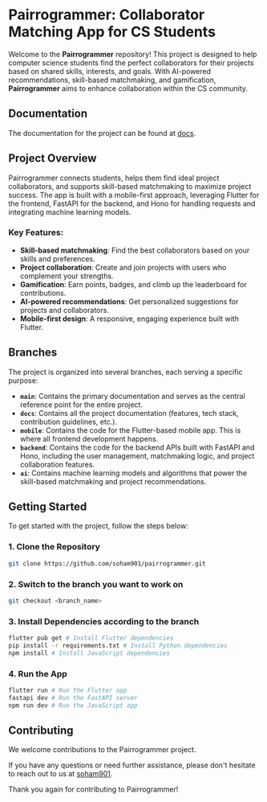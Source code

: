 # Pairrogrammer: Collaborator Matching App for CS Students

Welcome to the **Pairrogrammer** repository! This project is designed to help computer science students find the perfect collaborators for their projects based on shared skills, interests, and goals. With AI-powered recommendations, skill-based matchmaking, and gamification, **Pairrogrammer** aims to enhance collaboration within the CS community.

## Documentation

The documentation for the project can be found at [docs](https://soham901.github.io/pairrogrammer).

## Project Overview

Pairrogrammer connects students, helps them find ideal project collaborators, and supports skill-based matchmaking to maximize project success. The app is built with a mobile-first approach, leveraging Flutter for the frontend, FastAPI for the backend, and Hono for handling requests and integrating machine learning models.

### Key Features:

- **Skill-based matchmaking**: Find the best collaborators based on your skills and preferences.
- **Project collaboration**: Create and join projects with users who complement your strengths.
- **Gamification**: Earn points, badges, and climb up the leaderboard for contributions.
- **AI-powered recommendations**: Get personalized suggestions for projects and collaborators.
- **Mobile-first design**: A responsive, engaging experience built with Flutter.

## Branches

The project is organized into several branches, each serving a specific purpose:

- **`main`**: Contains the primary documentation and serves as the central reference point for the entire project.
- **`docs`**: Contains all the project documentation (features, tech stack, contribution guidelines, etc.).
- **`mobile`**: Contains the code for the Flutter-based mobile app. This is where all frontend development happens.
- **`backend`**: Contains the code for the backend APIs built with FastAPI and Hono, including the user management, matchmaking logic, and project collaboration features.
- **`ai`**: Contains machine learning models and algorithms that power the skill-based matchmaking and project recommendations.

## Getting Started

To get started with the project, follow the steps below:

### 1. Clone the Repository

```bash
git clone https://github.com/soham901/pairrogrammer.git
```

### 2. Switch to the branch you want to work on

```bash
git checkout <branch_name>
```

### 3. Install Dependencies according to the branch

```bash
flutter pub get # Install Flutter dependencies
pip install -r requirements.txt # Install Python dependencies
npm install # Install JavaScript dependencies
```

### 4. Run the App

```bash
flutter run # Run the Flutter app
fastapi dev # Run the FastAPI server
npm run dev # Run the JavaScript app
```

## Contributing

We welcome contributions to the Pairrogrammer project.

If you have any questions or need further assistance, please don't hesitate to reach out to us at [soham901](https://github.com/soham901).

Thank you again for contributing to Pairrogrammer!
